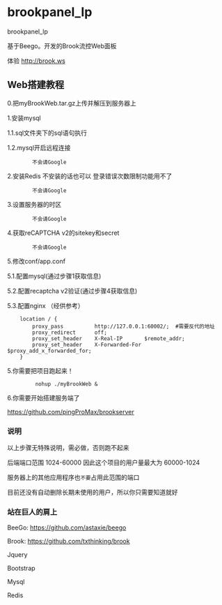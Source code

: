 # brookpanel_lp
brookpanel_lp

基于Beego。开发的Brook流控Web面板

体验 http://brook.ws

## Web搭建教程
0.把myBrookWeb.tar.gz上传并解压到服务器上

1.安装mysql

1.1.sql文件夹下的sql语句执行

1.2.mysql开启远程连接

```linux
		不会请Google
```

2.安装Redis 不安装的话也可以 登录错误次数限制功能用不了

```linux
		不会请Google
```

3.设置服务器的时区

```linux
		不会请Google
```

4.获取reCAPTCHA v2的sitekey和secret

```linux
		不会请Google
```

5.修改conf/app.conf

5.1.配置mysql(通过步骤1获取信息)

5.2.配置recaptcha v2验证(通过步骤4获取信息)

5.3.配置nginx （经供参考）

```nginx
	location / {
        proxy_pass          http://127.0.0.1:60002/;  #需要反代的地址
        proxy_redirect      off;
        proxy_set_header    X-Real-IP       $remote_addr;
        proxy_set_header    X-Forwarded-For $proxy_add_x_forwarded_for;
    }
```

5.你需要把项目跑起来！
```linux
		 nohup ./myBrookWeb &
```

6.你需要开始搭建服务端了

https://github.com/pingProMax/brookserver

### 说明
以上步骤无特殊说明，需必做，否则跑不起来

后端端口范围 1024-60000 因此这个项目的用户量最大为 60000-1024

服务器上的其他应用程序也`不要`占用此范围的端口

目前还没有自动删除长期未使用的用户，所以你只需要知道就好


### 站在巨人的肩上

BeeGo: https://github.com/astaxie/beego

Brook: https://github.com/txthinking/brook

Jquery

Bootstrap

Mysql

Redis
